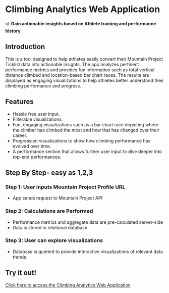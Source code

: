 # Climbing Analytics Web Application

📊 **Gain actionable insights based on Athlete training and performance history**

## Introduction
This is a tool designed to help athletes easily convert their Mountain Project Ticklist data into actionable insights. The app analyzes pertinent performance metrics and provides fun information such as total vertical distance climbed and location-based bar chart races. The results are displayed as engaging visualizations to help athletes better understand their climbing performance and progress.

## Features
- Hassle free user input.
- Filterable visualizations. 
- Fun, engaging visualizations such as a bar chart race depicting where the climber has climbed the most and how that has changed over their career.
- Progression visualizations to show how climbing performance has evolved over time.
- A performance section that allows further user input to dive deeper into top-end performances.

## Step By Step- easy as 1,2,3
### Step 1: User inputs Mountain Project Profile URL
- App sends request to Mountain Project API
  
### Step 2: Calculations are Performed 
- Performance metrics and aggregate data are pre-calculated server-side
- Data is stored in relational database

### Step 3: User can explore visualizations
- Database is queried to provide interactive visualizations of relevant data trends

## Try it out!
[Click here to access the Climbing Analytics Web Application](https://climbing-analytics-app-test-d2e4a88e081a.herokuapp.com/)

